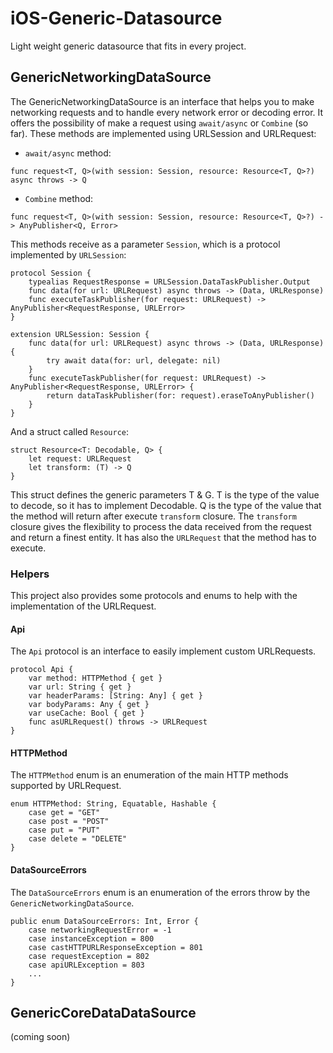 # iOS-Generic-Datasource
Light weight generic datasource that fits in every project. 

## GenericNetworkingDataSource
The GenericNetworkingDataSource is an interface that helps you to make networking requests and to handle every network error or decoding error. 
It offers the possibility of make a request using `await/async` or `Combine` (so far). These methods are implemented using URLSession and URLRequest:
  - `await/async` method:
  ```
  func request<T, Q>(with session: Session, resource: Resource<T, Q>?) async throws -> Q
  ```
  - `Combine` method:
  ```
  func request<T, Q>(with session: Session, resource: Resource<T, Q>?) -> AnyPublisher<Q, Error>
  ```
  
This methods receive as a parameter `Session`, which is a protocol implemented by `URLSession`:
```
protocol Session {
    typealias RequestResponse = URLSession.DataTaskPublisher.Output
    func data(for url: URLRequest) async throws -> (Data, URLResponse)
    func executeTaskPublisher(for request: URLRequest) -> AnyPublisher<RequestResponse, URLError>
}

extension URLSession: Session {
    func data(for url: URLRequest) async throws -> (Data, URLResponse) {
        try await data(for: url, delegate: nil)
    }
    func executeTaskPublisher(for request: URLRequest) -> AnyPublisher<RequestResponse, URLError> {
        return dataTaskPublisher(for: request).eraseToAnyPublisher()
    }
}
```
And a struct called `Resource`:
```
struct Resource<T: Decodable, Q> {
    let request: URLRequest
    let transform: (T) -> Q
}
```
This struct defines the generic parameters T & G. 
T is the type of the value to decode, so it has to implement Decodable. 
Q is the type of the value that the method will return after execute `transform` closure. 
The `transform` closure gives the flexibility to process the data received from the request and return a finest entity.
It has also the `URLRequest` that the method has to execute.


### Helpers
This project also provides some protocols and enums to help with the implementation of the URLRequest.

#### Api
The `Api` protocol is an interface to easily implement custom URLRequests.
```
protocol Api {
    var method: HTTPMethod { get }
    var url: String { get }
    var headerParams: [String: Any] { get }
    var bodyParams: Any { get }
    var useCache: Bool { get }
    func asURLRequest() throws -> URLRequest
}
```
#### HTTPMethod
The `HTTPMethod` enum is an enumeration of the main HTTP methods supported by URLRequest.
```
enum HTTPMethod: String, Equatable, Hashable {
    case get = "GET"
    case post = "POST"
    case put = "PUT"
    case delete = "DELETE"
}
```
#### DataSourceErrors
The `DataSourceErrors` enum is an enumeration of the errors throw by the `GenericNetworkingDataSource`.
```
public enum DataSourceErrors: Int, Error {
    case networkingRequestError = -1
    case instanceException = 800
    case castHTTPURLResponseException = 801
    case requestException = 802
    case apiURLException = 803
    ...
}
```

## GenericCoreDataDataSource
(coming soon)
